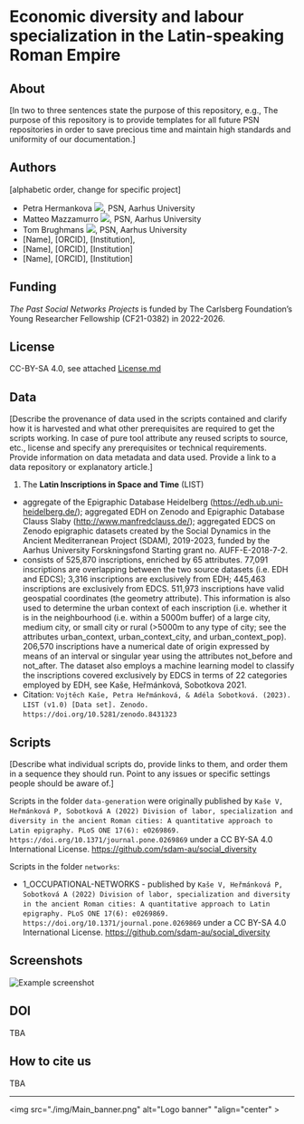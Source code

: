# Economic diversity and labour specialization in the Latin-speaking Roman Empire

## About
[In two to three sentences state the purpose of this repository, e.g., The purpose of this repository is to provide templates for all future PSN repositories in order to save precious time and maintain high standards and uniformity of our documentation.]

## Authors 
[alphabetic order, change for specific project]

* Petra Hermankova [![](https://orcid.org/sites/default/files/images/orcid_16x16.png)](https://orcid.org/0000-0002-6349-0540), PSN, Aarhus University
* Matteo Mazzamurro [![](https://orcid.org/sites/default/files/images/orcid_16x16.png)](https://orcid.org/0009-0004-4454-1551), PSN, Aarhus University
* Tom Brughmans [![](https://orcid.org/sites/default/files/images/orcid_16x16.png)](https://orcid.org/0000-0002-1589-7768), PSN, Aarhus University
* [Name], [ORCID], [Institution], 
* [Name], [ORCID], [Institution]
* [Name], [ORCID], [Institution]

## Funding
*The Past Social Networks Projects* is funded by The Carlsberg Foundation’s Young Researcher Fellowship (CF21-0382) in 2022-2026.

## License
CC-BY-SA 4.0, see attached [License.md](./License.md)

## Data
[Describe the provenance of data used in the scripts contained and clarify how it is harvested and what other prerequisites are required to get the scripts working. In case of pure tool attribute any reused scripts to source, etc., license and specify any prerequisites or technical requirements. Provide information on data metadata and data used. Provide a link to a data repository or explanatory article.] 


1) The **Latin Inscriptions in Space and Time** (LIST) 
- aggregate of the Epigraphic Database Heidelberg (https://edh.ub.uni-heidelberg.de/); aggregated EDH on Zenodo and Epigraphic Database Clauss Slaby (http://www.manfredclauss.de/); aggregated EDCS on Zenodo epigraphic datasets created by the Social Dynamics in the Ancient Mediterranean Project (SDAM), 2019-2023, funded by the Aarhus University Forskningsfond Starting grant no. AUFF-E-2018-7-2. 
- consists of 525,870 inscriptions, enriched by 65 attributes. 77,091 inscriptions are overlapping between the two source datasets (i.e. EDH and EDCS); 3,316 inscriptions are exclusively from EDH; 445,463 inscriptions are exclusively from EDCS. 511,973 inscriptions have valid geospatial coordinates (the geometry attribute). This information is also used to determine the urban context of each inscription (i.e. whether it is in the neighbourhood (i.e. within a 5000m buffer) of a large city, medium city, or small city or rural (>5000m to any type of city; see the attributes urban_context, urban_context_city, and urban_context_pop). 206,570 inscriptions have a numerical date of origin expressed by means of an interval or singular year using the attributes not_before and not_after. The dataset also employs a machine learning model to classify the inscriptions covered exclusively by EDCS in terms of 22 categories employed by EDH, see Kaše, Heřmánková, Sobotkova 2021.
- Citation: `Vojtěch Kaše, Petra Heřmánková, & Adéla Sobotková. (2023). LIST (v1.0) [Data set]. Zenodo. https://doi.org/10.5281/zenodo.8431323`


## Scripts
[Describe what individual scripts do, provide links to them, and order them in a sequence they should run. Point to any issues or specific settings people should be aware of.]

Scripts in the folder `data-generation` were originally published by `Kaše V, Heřmánková P, Sobotková A (2022) Division of labor, specialization and diversity in the ancient Roman cities: A quantitative approach to Latin epigraphy. PLoS ONE 17(6): e0269869. https://doi.org/10.1371/journal.pone.0269869` under a CC BY-SA 4.0 International License. https://github.com/sdam-au/social_diversity

Scripts in the folder `networks`:

- 1_OCCUPATIONAL-NETWORKS - published by `Kaše V, Heřmánková P, Sobotková A (2022) Division of labor, specialization and diversity in the ancient Roman cities: A quantitative approach to Latin epigraphy. PLoS ONE 17(6): e0269869. https://doi.org/10.1371/journal.pone.0269869` under a CC BY-SA 4.0 International License. https://github.com/sdam-au/social_diversity



## Screenshots
![Example screenshot](./img/screenshot.png)


## DOI
TBA

## How to cite us
TBA

---

<img src="./img/Main_banner.png" alt="Logo banner" "align="center" >


